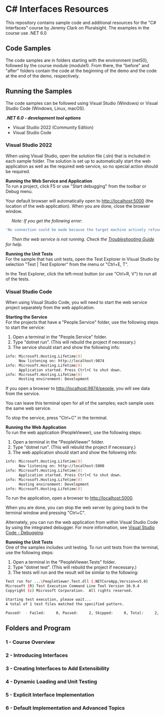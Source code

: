 # C# Interfaces Resources

This repository contains sample code and additional resources for the "C# Interfaces" course by Jeremy Clark on Pluralsight. The examples in the course use .NET 6.0  

## Code Samples

The code samples are in folders starting with the environment (net50), followed by the course module (module1). From there, the "before" and "after" folders contain the code at the beginning of the demo and the code at the end of the demo, respectively.

## Running the Samples

The code samples can be followed using Visual Studio (Windows) or Visual Studio Code (Windows, Linux, macOS).

***.NET 6.0 - development tool options***

* Visual Studio 2022 (Community Edition)  
* Visual Studio Code  

### Visual Studio 2022

When using Visual Studio, open the solution file (.sln) that is included in each sample folder. The solution is set up to automatically start the web application as well as the required web service, so no special action should be required.

**Running the Web Service and Application**  
To run a project, click F5 or use "Start debugging" from the toolbar or Debug menu.

Your default browser will automatically open to <http://localhost:5000> (the location of the web application). When you are done, close the browser window.

&nbsp;&nbsp;&nbsp;&nbsp;&nbsp;*Note: If you get the following error:*

```bash
'No connection could be made because the target machine actively refused it. [::ffff:127.0.0.1]:9874 (localhost:9874)'
```

&nbsp;&nbsp;&nbsp;&nbsp;&nbsp;*Then the web service is not running. Check the [Troubleshooting Guide](/TroubleShooting.md) for help.*

**Running the Unit Tests**  
For the sample that has unit tests, open the Test Explorer in Visual Studio by selection "Test | Test Explorer" from the menu or "Ctrl+E, T".

In the Test Explorer, click the left-most button (or use "Ctrl+R, V") to run all of the tests.

### Visual Studio Code

When using Visual Studio Code, you will need to start the web service project separately from the web application.

**Starting the Service**  
For the projects that have a "People.Service" folder, use the following steps to start the service:

1. Open a terminal in the "People.Service" folder.
2. Type "dotnet run". (This will rebuild the project if necessary.)
3. The service should start and show the following info:

```bash
info: Microsoft.Hosting.Lifetime[0]
      Now listening on: http://localhost:9874
info: Microsoft.Hosting.Lifetime[0]
      Application started. Press Ctrl+C to shut down.
info: Microsoft.Hosting.Lifetime[0]
      Hosting environment: Development
```

If you open a browser to <http://localhost:9874/people>, you will see data from the service.

You can leave this terminal open for all of the samples; each sample uses the same web service.

To stop the service, press "Ctrl+C" in the terminal.

**Running the Web Application**  
To run the web application (PeopleViewer), use the following steps:

1. Open a terminal in the "PeopleViewer" folder.
2. Type "dotnet run". (This will rebuild the project if necessary.)
3. The web application should start and show the following info:

```bash
info: Microsoft.Hosting.Lifetime[0]
      Now listening on: http://localhost:5000
info: Microsoft.Hosting.Lifetime[0]
      Application started. Press Ctrl+C to shut down.
info: Microsoft.Hosting.Lifetime[0]
      Hosting environment: Development
info: Microsoft.Hosting.Lifetime[0]
```

To run the application, open a browser to <http://localhost:5000>.

When you are done, you can stop the web server by going back to the terminal window and pressing "Ctrl+C".

Alternately, you can run the web application from within Visual Studio Code by using the integrated debugger. For more information, see [Visual Studio Code - Debugging](https://code.visualstudio.com/docs/editor/debugging).

**Running the Unit Tests**  
One of the samples includes unit testing. To run unit tests from the terminal, use the following steps:

1. Open a terminal in the "PeopleViewer.Tests" folder.
2. Type "dotnet test". (This will rebuild the project if necessary.)
3. The tests will run and the result will be similar to the following:

```bash
Test run for ...\PeopleViewer.Test.dll (.NETCoreApp,Version=v5.0)
Microsoft (R) Test Execution Command Line Tool Version 16.9.4
Copyright (c) Microsoft Corporation.  All rights reserved.

Starting test execution, please wait...
A total of 1 test files matched the specified pattern.

Passed!  - Failed:     0, Passed:     2, Skipped:     0, Total:     2, Duration: 60 ms - PeopleViewer.Test.dll (net5.0)
```

## Folders and Program

### 1 - Course Overview

### 2 - Introducing Interfaces

### 3 - Creating Interfaces to Add Extensibility

### 4 - Dynamic Loading and Unit Testing

### 5 - Explicit Interface Implementation

### 6 - Default Implementation and Advanced Topics
